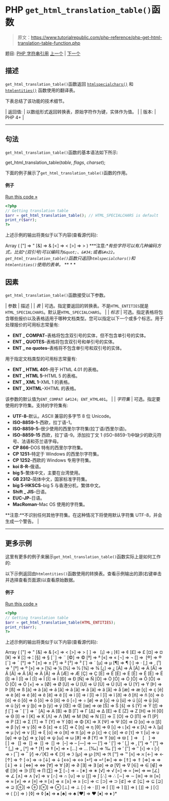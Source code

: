 # PHP `get_html_translation_table()`函数

> 原文：<https://www.tutorialrepublic.com/php-reference/php-get-html-translation-table-function.php>

题目: [PHP 字符串引用](php-string-functions.php) [上一个](php-fprintf-function.php) | [下一个](php-hebrev-function.php)

## 描述

`get_html_translation_table()`函数返回 [`htmlspecialchars()`](php-htmlspecialchars-function.php) 和 [`htmlentities()`](php-htmlspecialchars-function.php) 函数使用的翻译表。

下表总结了该功能的技术细节。

| 返回值: | 以数组形式返回转换表，原始字符作为键，实体作为值。 |
| 版本: | PHP 4+ |

* * *

## 句法

`get_html_translation_table()`函数的基本语法如下所示:

get_html_translation_table(*table*, *flags*, *charset*);

下面的例子展示了`get_html_translation_table()`函数的作用。

#### 例子

[Run this code »](../codelab.php?topic=php&file=get-translation-table-used-by-htmlspecialchars "Run this code to view the output")

```php
<?php
// Getting translation table
$arr = get_html_translation_table(); // HTML_SPECIALCHARS is default
print_r($arr);
?>
```

上述示例的输出将类似于以下内容(查看源代码):

Array ( ["] => &quot; [&] => &amp; [<] => &lt; [>] => &gt; ) ***注意:**有些字符可以有几种编码方式，比如`"`(双引号)可以编码为`&quot;`、`&#34;`或者`&#x22`。`get_html_translation_table()`函数只返回`htmlspecialchars()`和`htmlentities()`使用的表单。*  ** * *

## 因素

`get_html_translation_table()`函数接受以下参数。

| 参数 | 描述 |
| *表* | 可选。指定要返回的转换表。不是`HTML_ENTITIES`就是`HTML_SPECIALCHARS`。默认是`HTML_SPECIALCHARS`。 |
| *标志* | 可选。指定表格将包含哪些报价以及表格适用于哪种文档类型。您可以指定以下一个或多个标志。用于处理报价的可用标志常量有:

*   **ENT _ COMPAT**–表格将包含双引号的实体，但不包含单引号的实体。
*   **ENT _ QUOTES**–表格将包含双引号和单引号的实体。
*   **ENT _ no quotes**–表格将不包含单引号和双引号的实体。

用于指定文档类型的可用标志常量有:

*   **ENT _ HTML 401**–用于 HTML 4.01 的表格。
*   **ENT _ HTML 5**–HTML 5 的表格。
*   **ENT _ XML 1**–XML 1 的表格。
*   **ENT _ XHTML**–XHTML 的表格。

该参数的默认值为`ENT_COMPAT &#124; ENT_HTML401`。 |
| *字符集* | 可选。指定要使用的字符集。支持的字符集有:

*   **UTF-8**–默认。ASCII 兼容的多字节 8 位 Unicode。
*   **ISO-8859-1**–西欧，拉丁语-1。
*   **ISO-8859-5**–很少使用的西里尔字符集(拉丁语/西里尔语)。
*   **ISO-8859-15** 西欧，拉丁语-9。添加拉丁文 1 (ISO-8859-1)中缺少的欧元符号、法语和芬兰语字母。
*   **CP 866**–DOS 特有的西里尔字符集。
*   **CP 1251**–特定于 Windows 的西里尔字符集。
*   **CP 1252**–西欧的 Windows 专用字符集。
*   **koi 8-R**–俄语。
*   **big 5**–繁体中文，主要在台湾使用。
*   **GB 2312**–简体中文，国家标准字符集。
*   **big 5-HKSCS**–big 5 与香港分机，繁体中文。
*   **Shift _ JIS**–日语。
*   **EUC-JP**–日语。
*   **MacRoman**–Mac OS 使用的字符集。

**注意:**不识别任何其他字符集。在这种情况下将使用默认字符集 UTF-8，并会生成一个警告。 |

* * *

## 更多示例

这里有更多的例子来展示`get_html_translation_table()`函数实际上是如何工作的:

以下示例返回由`htmlentities()`函数使用的转换表。查看示例输出的源(右键单击并选择查看页面源)以查看原始数据。

#### 例子

[Run this code »](../codelab.php?topic=php&file=get-translation-table-used-by-htmlentities "Run this code to view the output")

```php
<?php
// Getting translation table
$arr = get_html_translation_table(HTML_ENTITIES);
print_r($arr);
?>
```

上述示例的输出将类似于以下内容(查看源代码):

Array ( ["] => &quot; [&] => &amp; [<] => &lt; [>] => &gt; [ ] => &nbsp; [¡] => &iexcl; [¢] => &cent; [£] => &pound; [¤] => &curren; [¥] => &yen; [¦] => &brvbar; [§] => &sect; [¨] => &uml; [©] => &copy; [ª] => &ordf; [«] => &laquo; [¬] => &not; [­] => &shy; [®] => &reg; [¯] => &macr; [°] => &deg; [±] => &plusmn; [²] => &sup2; [³] => &sup3; [´] => &acute; [µ] => &micro; [¶] => &para; [·] => &middot; [¸] => &cedil; [¹] => &sup1; [º] => &ordm; [»] => &raquo; [¼] => &frac14; [½] => &frac12; [¾] => &frac34; [¿] => &iquest; [À] => &Agrave; [Á] => &Aacute; [Â] => &Acirc; [Ã] => &Atilde; [Ä] => &Auml; [Å] => &Aring; [Æ] => &AElig; [Ç] => &Ccedil; [È] => &Egrave; [É] => &Eacute; [Ê] => &Ecirc; [Ë] => &Euml; [Ì] => &Igrave; [Í] => &Iacute; [Î] => &Icirc; [Ï] => &Iuml; [Ð] => &ETH; [Ñ] => &Ntilde; [Ò] => &Ograve; [Ó] => &Oacute; [Ô] => &Ocirc; [Õ] => &Otilde; [Ö] => &Ouml; [×] => &times; [Ø] => &Oslash; [Ù] => &Ugrave; [Ú] => &Uacute; [Û] => &Ucirc; [Ü] => &Uuml; [Ý] => &Yacute; [Þ] => &THORN; [ß] => &szlig; [à] => &agrave; [á] => &aacute; [â] => &acirc; [ã] => &atilde; [ä] => &auml; [å] => &aring; [æ] => &aelig; [ç] => &ccedil; [è] => &egrave; [é] => &eacute; [ê] => &ecirc; [ë] => &euml; [ì] => &igrave; [í] => &iacute; [î] => &icirc; [ï] => &iuml; [ð] => &eth; [ñ] => &ntilde; [ò] => &ograve; [ó] => &oacute; [ô] => &ocirc; [õ] => &otilde; [ö] => &ouml; [÷] => &divide; [ø] => &oslash; [ù] => &ugrave; [ú] => &uacute; [û] => &ucirc; [ü] => &uuml; [ý] => &yacute; [þ] => &thorn; [ÿ] => &yuml; [Œ] => &OElig; [œ] => &oelig; [Š] => &Scaron; [š] => &scaron; [Ÿ] => &Yuml; [ƒ] => &fnof; [ˆ] => &circ; [˜] => &tilde; [Α] => &Alpha; [Β] => &Beta; [Γ] => &Gamma; [Δ] => &Delta; [Ε] => &Epsilon; [Ζ] => &Zeta; [Η] => &Eta; [Θ] => &Theta; [Ι] => &Iota; [Κ] => &Kappa; [Λ] => &Lambda; [Μ] => &Mu; [Ν] => &Nu; [Ξ] => &Xi; [Ο] => &Omicron; [Π] => &Pi; [Ρ] => &Rho; [Σ] => &Sigma; [Τ] => &Tau; [Υ] => &Upsilon; [Φ] => &Phi; [Χ] => &Chi; [Ψ] => &Psi; [Ω] => &Omega; [α] => &alpha; [β] => &beta; [γ] => &gamma; [δ] => &delta; [ε] => &epsilon; [ζ] => &zeta; [η] => &eta; [θ] => &theta; [ι] => &iota; [κ] => &kappa; [λ] => &lambda; [μ] => &mu; [ν] => &nu; [ξ] => &xi; [ο] => &omicron; [π] => &pi; [ρ] => &rho; [ς] => &sigmaf; [σ] => &sigma; [τ] => &tau; [υ] => &upsilon; [φ] => &phi; [χ] => &chi; [ψ] => &psi; [ω] => &omega; [ϑ] => &thetasym; [ϒ] => &upsih; [ϖ] => &piv; [ ] => &ensp; [ ] => &emsp; [ ] => &thinsp; [‌] => &zwnj; [‍] => &zwj; [‎] => &lrm; [‏] => &rlm; [–] => &ndash; [—] => &mdash; [‘] => &lsquo; [’] => &rsquo; [‚] => &sbquo; [“] => &ldquo; [”] => &rdquo; [„] => &bdquo; [†] => &dagger; [‡] => &Dagger; [•] => &bull; […] => &hellip; [‰] => &permil; [′] => &prime; [″] => &Prime; [‹] => &lsaquo; [›] => &rsaquo; [‾] => &oline; [⁄] => &frasl; [€] => &euro; [ℑ] => &image; [℘] => &weierp; [ℜ] => &real; [™] => &trade; [ℵ] => &alefsym; [←] => &larr; [↑] => &uarr; [→] => &rarr; [↓] => &darr; [↔] => &harr; [↵] => &crarr; [⇐] => &lArr; [⇑] => &uArr; [⇒] => &rArr; [⇓] => &dArr; [⇔] => &hArr; [∀] => &forall; [∂] => &part; [∃] => &exist; [∅] => &empty; [∇] => &nabla; [∈] => &isin; [∉] => &notin; [∋] => &ni; [∏] => &prod; [∑] => &sum; [−] => &minus; [∗] => &lowast; [√] => &radic; [∝] => &prop; [∞] => &infin; [∠] => &ang; [∧] => &and; [∨] => &or; [∩] => &cap; [∪] => &cup; [∫] => &int; [∴] => &there4; [∼] => &sim; [≅] => &cong; [≈] => &asymp; [≠] => &ne; [≡] => &equiv; [≤] => &le; [≥] => &ge; [⊂] => &sub; [⊃] => &sup; [⊄] => &nsub; [⊆] => &sube; [⊇] => &supe; [⊕] => &oplus; [⊗] => &otimes; [⊥] => &perp; [⋅] => &sdot; [⌈] => &lceil; [⌉] => &rceil; [⌊] => &lfloor; [⌋] => &rfloor; [〈] => &lang; [〉] => &rang; [◊] => &loz; [♠] => &spades; [♣] => &clubs; [♥] => &hearts; [♦] => &diams; )*